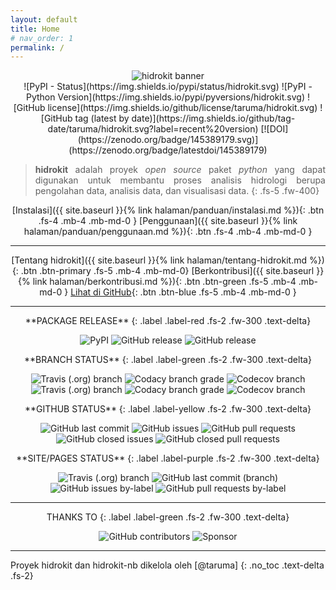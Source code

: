 ```yaml
---
layout: default
title: Home
# nav_order: 1
permalink: /
---
```

<div align="center">
  <img src="{{ site.baseurl }}/assets/images/presskit/hidrokit-800x200.jpg" alt="hidrokit banner"><br>
</div>
<div align="center" markdown="1">
![PyPI - Status](https://img.shields.io/pypi/status/hidrokit.svg)
![PyPI - Python Version](https://img.shields.io/pypi/pyversions/hidrokit.svg)
![GitHub license](https://img.shields.io/github/license/taruma/hidrokit.svg)
![GitHub tag (latest by date)](https://img.shields.io/github/tag-date/taruma/hidrokit.svg?label=recent%20version)
[![DOI](https://zenodo.org/badge/145389179.svg)](https://zenodo.org/badge/latestdoi/145389179)
</div>

<div align="justify" markdown="1">

>  **hidrokit** adalah proyek _open source_ paket *python* yang dapat digunakan untuk membantu proses analisis hidrologi berupa pengolahan data, analisis data, dan visualisasi data.
{: .fs-5 .fw-400}
</div>

<div align="center" markdown="1">

[Instalasi]({{ site.baseurl }}{% link halaman/panduan/instalasi.md %}){: .btn .fs-4 .mb-4 .mb-md-0 }
[Penggunaan]({{ site.baseurl }}{% link halaman/panduan/penggunaan.md %}){: .btn .fs-4 .mb-4 .mb-md-0 }

----

[Tentang hidrokit]({{ site.baseurl }}{% link halaman/tentang-hidrokit.md %}){: .btn .btn-primary .fs-5 .mb-4 .mb-md-0}
[Berkontribusi]({{ site.baseurl }}{% link halaman/berkontribusi.md %}){: .btn .btn-green .fs-5 .mb-4 .mb-md-0 }
[Lihat di GitHub](//github.com/taruma/hidrokit){: .btn .btn-blue .fs-5 .mb-4 .mb-md-0 }



</div>

---
<div align="center" markdown="1">
**PACKAGE RELEASE**
{: .label .label-red .fs-2 .fw-300 .text-delta}

![PyPI](https://img.shields.io/pypi/v/hidrokit.svg?label=on%20PyPI&style=flat-square)
![GitHub release](https://img.shields.io/github/release/taruma/hidrokit.svg?label=on%20GitHub&style=flat-square)
![GitHub release](https://img.shields.io/github/release-pre/taruma/hidrokit.svg?label=on%20GitHub%20%28pre%29&style=flat-square)
</div>

<div align="center" markdown="1">
**BRANCH STATUS**
{: .label .label-green .fs-2 .fw-300 .text-delta}

![Travis (.org) branch](https://img.shields.io/travis/taruma/hidrokit/master.svg?label=master&logo=travis&style=flat-square)
![Codacy branch grade](https://img.shields.io/codacy/grade/4e7531e009dc49d682b4e1049be7971c/master.svg?label=master&logo=codacy&style=flat-square)
![Codecov branch](https://img.shields.io/codecov/c/github/taruma/hidrokit/master.svg?label=master&logo=codecov&style=flat-square)
![Travis (.org) branch](https://img.shields.io/travis/taruma/hidrokit/latest.svg?label=latest&logo=travis&style=flat-square)
![Codacy branch grade](https://img.shields.io/codacy/grade/4e7531e009dc49d682b4e1049be7971c/latest.svg?label=latest&logo=codacy&style=flat-square)
![Codecov branch](https://img.shields.io/codecov/c/github/taruma/hidrokit/latest.svg?label=latest&logo=codecov&style=flat-square)

</div>

<div align="center" markdown="1">
**GITHUB STATUS**
{: .label .label-yellow .fs-2 .fw-300 .text-delta}

![GitHub last commit](https://img.shields.io/github/last-commit/taruma/hidrokit.svg?style=flat-square)
![GitHub issues](https://img.shields.io/github/issues/taruma/hidrokit.svg?style=flat-square)
![GitHub pull requests](https://img.shields.io/github/issues-pr/taruma/hidrokit.svg?style=flat-square)
![GitHub closed issues](https://img.shields.io/github/issues-closed/taruma/hidrokit.svg?style=flat-square)
![GitHub closed pull requests](https://img.shields.io/github/issues-pr-closed/taruma/hidrokit.svg?style=flat-square)

</div>

<div align="center" markdown="1">
**SITE/PAGES STATUS**
{: .label .label-purple .fs-2 .fw-300 .text-delta}

![Travis (.org) branch](https://img.shields.io/travis/taruma/hidrokit/gh-pages.svg?style=flat-square)
![GitHub last commit (branch)](https://img.shields.io/github/last-commit/taruma/hidrokit/gh-pages.svg?style=flat-square)
![GitHub issues by-label](https://img.shields.io/github/issues/taruma/hidrokit/site.svg?style=flat-square)
![GitHub pull requests by-label](https://img.shields.io/github/issues-pr/taruma/hidrokit/site.svg?style=flat-square)
</div>

---
<div align="center" markdown="1">
THANKS TO
{: .label .label-green .fs-2 .fw-300 .text-delta}

![GitHub contributors](https://img.shields.io/github/contributors/taruma/hidrokit.svg?style=flat-square)
![Sponsor](https://img.shields.io/badge/sponsored%20by-LKO-green.svg?style=flat-square)
</div>

---
<div align="left" markdown="1">
Proyek hidrokit dan hidrokit-nb dikelola oleh [@taruma]
{: .no_toc .text-delta .fs-2}
</div>

[@taruma]: https://taruma.github.io
